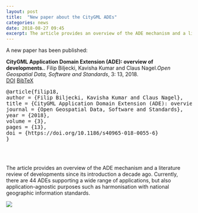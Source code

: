 ```yaml
---
layout: post
title:  "New paper about the CityGML ADEs"
categories: news
date: 2018-08-27 09:45
excerpt: The article provides an overview of the ADE mechanism and a literature review of developments since its introduction a decade ago. Currently, there are 44 ADEs supporting a wide range of applications, but also application-agnostic purposes such as harmonisation with national geographic information standards. 
---
```


A new paper has been published:

<div class="filteredelement"><strong> CityGML Application Domain Extension (ADE): overview of developments.</strong>. Filip Biljecki, Kavisha Kumar and Claus Nagel.<em>Open Geospatial Data, Software and Standards</em>, 3: 13, 2018. <br /><a href="https://doi.org/10.1186/s40965-018-0055-6"><i class="fa fa-external-link"></i> DOI</a> <a href="#bibSouthall17" data-toggle="collapse"><i class="fa fa-caret-square-o-down"></i> BibTeX</a> <div id="bibfilip18" class="collapse" tabindex="-1"><pre class="bibtex">@article{filip18,
author = {Filip Biljecki, Kavisha Kumar and Claus Nagel},
title = {CityGML Application Domain Extension (ADE): overview of developments.},
journal = {Open Geospatial Data, Software and Standards},
year = {2018},
volume = {3},
pages = {13},
doi = {https://doi.org/10.1186/s40965-018-0055-6}
}</pre></div></div>

<br/>

<br>

The article provides an overview of the ADE mechanism and a literature review of developments since its introduction a decade ago.
Currently, there are 44 ADEs supporting a wide range of applications, but also application-agnostic purposes such as harmonisation with national geographic information standards. 

<a href="https://doi.org/10.1186/s40965-018-0043-x"><img src="{{ site.baseurl }}/img/2018/ogdss-citygmlade.jpg"/></a><br/>
